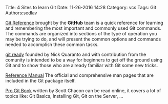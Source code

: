 Title: 4 Sites to learn Git
Date: 11-26-2016 14:28
Category: vcs
Tags: Git
Authors:sedlav

[Git Reference](http://gitref.org/) brought by the **GitHub** team is  a quick reference for learning and remembering the most important and commonly used Git commands. The commands are organized into sections of the type of operation you may be trying to do, and will present the common options and commands needed to accomplish these common tasks. 

[git ready](http://gitready.com/) founded by Nick Quaranto and with contribution from the comunity is intended to be a way for beginners to get off the ground using Git and to show those who are already familiar with Git some new tricks.

[Reference Manual](https://git-scm.com/docs) The official and comprehensive man pages that are included in the Git package itself.

[Pro Git Book](https://git-scm.com/book/en/v2/Getting-Started-About-Version-Control) written by Scott Chacon can be read online, it covers a lot of topics like: Git Basics, Installing Git, Git on the Server, ...
